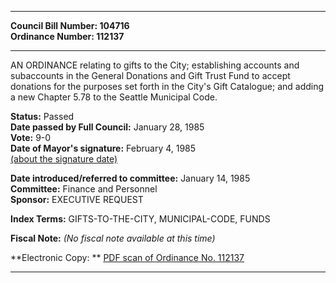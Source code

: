 * * * * *  
  
**Council Bill Number: [](#h0)[](#h2)104716**   
**Ordinance Number: 112137**  
  
* * * * *  
  
AN ORDINANCE relating to gifts to the City; establishing accounts and subaccounts in the General Donations and Gift Trust Fund to accept donations for the purposes set forth in the City's Gift Catalogue; and adding a new Chapter 5.78 to the Seattle Municipal Code.  
  
**Status:** Passed   
**Date passed by Full Council:** January 28, 1985   
**Vote:** 9-0   
**Date of Mayor's signature:** February 4, 1985   
[(about the signature date)](/~public/approvaldate.htm)   
  
  
**Date introduced/referred to committee:** January 14, 1985   
**Committee:** Finance and Personnel   
**Sponsor:** EXECUTIVE REQUEST   
  
**Index Terms:** GIFTS-TO-THE-CITY, MUNICIPAL-CODE, FUNDS  
  
**Fiscal Note:** *(No fiscal note available at this time)*  
  
**Electronic Copy: ** [PDF scan of Ordinance No. 112137](/~archives/Ordinances/Ord_112137.pdf)  
  
* * * * *  
